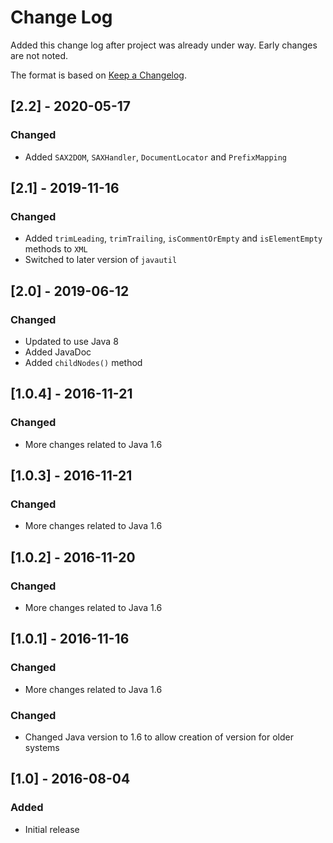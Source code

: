 # Change Log
Added this change log after project was already under way.  Early changes are not noted.

The format is based on [Keep a Changelog](http://keepachangelog.com/).

## [2.2] - 2020-05-17
### Changed
- Added `SAX2DOM`, `SAXHandler`, `DocumentLocator` and `PrefixMapping`

## [2.1] - 2019-11-16
### Changed
- Added `trimLeading`, `trimTrailing`, `isCommentOrEmpty` and `isElementEmpty` methods to `XML`
- Switched to later version of `javautil`

## [2.0] - 2019-06-12
### Changed
- Updated to use Java 8
- Added JavaDoc
- Added `childNodes()` method

## [1.0.4] - 2016-11-21
### Changed
- More changes related to Java 1.6

## [1.0.3] - 2016-11-21
### Changed
- More changes related to Java 1.6

## [1.0.2] - 2016-11-20
### Changed
- More changes related to Java 1.6

## [1.0.1] - 2016-11-16
### Changed
- More changes related to Java 1.6

### Changed
- Changed Java version to 1.6 to allow creation of version for older systems

## [1.0] - 2016-08-04
### Added
- Initial release
